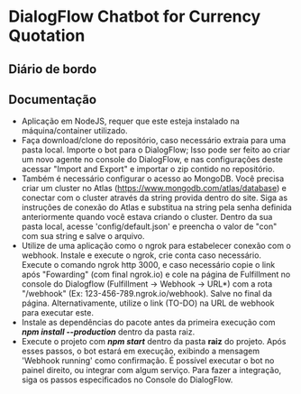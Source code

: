 # DialogFlow Chatbot for Currency Quotation

## Diário de bordo

## Documentação

- Aplicação em NodeJS, requer que este esteja instalado na máquina/container utilizado. 
- Faça download/clone do repositório, caso necessário extraia para uma pasta local. Importe o bot para o DialogFlow; Isso pode ser feito ao criar um novo agente no console do DialogFlow, e nas configurações deste acessar "Import and Export" e importar o zip contido no repositório.
- Também é necessário configurar o acesso ao MongoDB. Você precisa criar um cluster no Atlas (https://www.mongodb.com/atlas/database) e conectar com o cluster através da string provida dentro do site. Siga as instruções de conexão do Atlas e substitua <password> na string pela senha definida anteriormente quando você estava criando o cluster. Dentro da sua pasta local, acesse 'config/default.json' e preencha o valor de "con" com sua string e salve o arquivo.
- Utilize de uma aplicação como o ngrok para estabelecer conexão com o webhook. Instale e execute o ngrok, crie conta caso necessário. Execute o comando ngrok http 3000, e caso necessário copie o link após "Fowarding" (com final ngrok.io) e cole na página de Fulfillment no console do Dialogflow (Fulfillment -> Webhook -> URL*) com a rota "/webhook" (Ex: 123-456-789.ngrok.io/webhook). Salve no final da página. Alternativamente, utilize o link (TO-DO) na URL de webhook para executar este. 
- Instale as dependências do pacote antes da primeira execução com <b><i>npm install --production</i></b> dentro da pasta raiz.
- Execute o projeto com <b><i>npm start</i></b> dentro da pasta <b>raiz</b> do projeto. Após esses passos, o bot estará em execução, exibindo a mensagem 'Webhook running' como confirmação. É possível executar o bot no painel direito, ou integrar com algum serviço. Para fazer a integração, siga os passos especificados no Console do DialogFlow.
